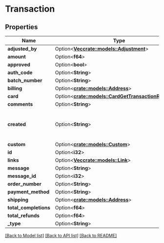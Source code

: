 # Transaction

## Properties

Name | Type | Description | Notes
------------ | ------------- | ------------- | -------------
**adjusted_by** | Option<[**Vec<crate::models::Adjustment>**](Adjustment.md)> |  | [optional]
**amount** | Option<**f64**> |  | [optional]
**approved** | Option<**bool**> |  | [optional]
**auth_code** | Option<**String**> |  | [optional]
**batch_number** | Option<**String**> |  | [optional]
**billing** | Option<[**crate::models::Address**](Address.md)> |  | [optional]
**card** | Option<[**crate::models::CardGetTransactionResponse**](CardGetTransactionResponse.md)> |  | [optional]
**comments** | Option<**String**> |  | [optional]
**created** | Option<**String**> | The date it was created '2015-04-22T10:03:19.323-07:00' | [optional]
**custom** | Option<[**crate::models::Custom**](Custom.md)> |  | [optional]
**id** | Option<**i32**> |  | [optional]
**links** | Option<[**Vec<crate::models::Link>**](Link.md)> |  | [optional]
**message** | Option<**String**> |  | [optional]
**message_id** | Option<**i32**> |  | [optional]
**order_number** | Option<**String**> |  | [optional]
**payment_method** | Option<**String**> |  | [optional]
**shipping** | Option<[**crate::models::Address**](Address.md)> |  | [optional]
**total_completions** | Option<**f64**> |  | [optional]
**total_refunds** | Option<**f64**> |  | [optional]
**_type** | Option<**String**> |  | [optional]

[[Back to Model list]](../README.md#documentation-for-models) [[Back to API list]](../README.md#documentation-for-api-endpoints) [[Back to README]](../README.md)


